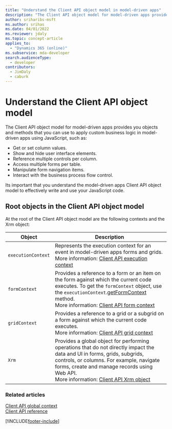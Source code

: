 ```yaml
---
title: "Understand the Client API object model in model-driven apps"
description: "The Client API object model for model-driven apps provides you objects and methods that you can use to apply custom business logic in model-driven apps using JavaScript."
author: sriharibs-msft
ms.author: srihas
ms.date: 04/01/2022
ms.reviewer: jdaly
ms.topic: concept-article
applies_to: 
  - "Dynamics 365 (online)"
ms.subservice: mda-developer
search.audienceType: 
  - developer
contributors: 
  - JimDaly
  - caburk
---
```

# Understand the Client API object model

The Client API object model for model-driven apps provides you objects and methods that you can use to apply custom business logic in model-driven apps using JavaScript, such as:

- Get or set column values.
- Show and hide user interface elements.
- Reference multiple controls per column.
- Access multiple forms per table.
- Manipulate form navigation items.
- Interact with the business process flow control.

Its important that you understand the model-driven apps Client API object model to effectively write and use your JavaScript code.

## Root objects in the Client API object model

At the root of the Client API object model are the following contexts and the Xrm object:

|Object|Description|
|--|--|
|`executionContext`|Represents the execution context for an event in model-driven apps forms and grids.<br/>More information: [Client API execution context](clientapi-execution-context.md)|
|`formContext` |Provides a reference to a form or an item on the form against which the current code executes. To get the `formContext` object, use the `executionContext`.[getFormContext](reference/executioncontext/getFormContext.md) method.<br/>More information: [Client API form context](clientapi-form-context.md)|
|`gridContext`|Provides a reference to a grid or a subgrid on a form against which the current code executes.<br/>More information: [Client API grid context](clientapi-grid-context.md)|
|`Xrm`| Provides a global object for performing operations that do not directly impact the data and UI in forms, grids, subgrids, controls, or columns. For example, navigate forms, create and manage records using Web API.<br/>More information: [Client API Xrm object](clientapi-xrm.md)|

### Related articles

[Client API global context](clientapi-xrm.md#client-api-global-context)<br/>
[Client API reference](reference.md)

[!INCLUDE[footer-include](../../../includes/footer-banner.md)]
